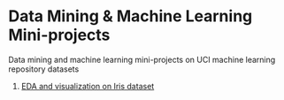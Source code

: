 # Data Mining & Machine Learning Mini-projects
Data mining and machine learning mini-projects on UCI machine learning repository datasets
1. [EDA and visualization on Iris dataset](https://github.com/shsaronian/data-mining-machine-learning-mini-projects/tree/main/1.%20Iris%20dataset%20EDA%20%26%20visualization)
